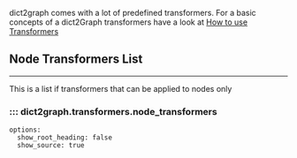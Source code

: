 
dict2graph comes with a lot of predefined transformers. For a basic concepts of a dict2Graph transformers have a look at [How to use Transformers](/use_transformers)


## Node Transformers List
___
This is a list if transformers that can be applied to nodes only

### ::: dict2graph.transformers.node_transformers
    options:
      show_root_heading: false
      show_source: true